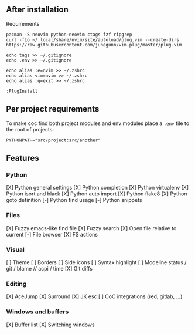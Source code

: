 ## After installation

Requirements

```
pacman -S neovim python-neovim ctags fzf ripgrep
curl -fLo ~/.local/share/nvim/site/autoload/plug.vim --create-dirs https://raw.githubusercontent.com/junegunn/vim-plug/master/plug.vim

echo tags >> ~/.gitignore
echo .env >> ~/.gitignore

echo alias :e=nvim >> ~/.zshrc
echo alias vim=nvim >> ~/.zshrc
echo alias :q=exit >> ~/.zshrc
```


```
:PlugInstall
```

## Per project requirements

To make coc find both project modules and env modules place a `.env` file to the root of projects:

```
PYTHONPATH="src/project:src/another"
```

## Features

### Python 

[X] Python general settings
[X] Python completion
[X] Python virtualenv
[X] Python isort and black
[X] Python auto import
[X] Python flake8
[X] Python goto definition
[-] Python find usage
[-] Python snippets

### Files

[X] Fuzzy emacs-like find file
[X] Fuzzy search
[X] Open file relative to current
[-] File browser
[X] FS actions

### Visual

[ ] Theme
[ ] Borders
[ ] Side icons
[ ] Syntax highlight
[ ] Modeline status / git / blame // acpi / time
[X] Git diffs

### Editing

[X] AceJump
[X] Surround
[X] JK esc
[ ] CoC integrations (red, gitlab, ...)

### Windows and buffers

[X] Buffer list
[X] Switching windows
